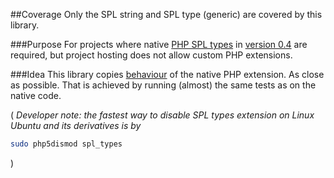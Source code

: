 ##Coverage
Only the SPL string and SPL type (generic) are covered by this library.

###Purpose
For projects where native [PHP SPL types](http://php.net/manual/en/book.spl-types.php)
in [version 0.4](http://pecl.php.net/package-changelog.php?package=SPL_Types&release=0.4.0) are required,
but project hosting does not allow custom PHP extensions.

###Idea
This library copies [behaviour](https://github.com/jaroslavtyc/native-spl-type-behaviour-investigation) of the native PHP extension.
As close as possible.
That is achieved by running (almost) the same tests as on the native code.

( *Developer note: the fastest way to disable SPL types extension on Linux Ubuntu and its derivatives is by*
```bash
sudo php5dismod spl_types
```
)
